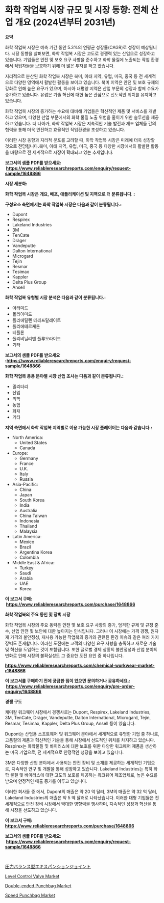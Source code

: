 <p><h1>화학 작업복 시장 규모 및 시장 동향: 전체 산업 개요 (2024년부터 2031년)</h1></p><p><strong>요약</strong></p>
<p><p>화학 작업복 시장은 예측 기간 동안 5.3%의 연평균 성장률(CAGR)로 성장이 예상됩니다. 시장 동향을 살펴보면, 화학 작업복 시장은 고도로 경쟁력 있는 산업으로 성장하고 있습니다. 기업들은 안전 및 보호 요구 사항을 준수하고 화학 물질에 노출되는 작업 환경에서 작업자들을 보호하기 위해 더 많은 투자를 하고 있습니다.</p><p>지리적으로 분산된 화학 작업복 시장은 북미, 아태 지역, 유럽, 미국, 중국 등 전 세계적으로 다양한 영역에서 활발한 활동을 보이고 있습니다. 북미 지역은 안전 및 보호 규제의 강화로 인해 높은 요구가 있으며, 아시아 태평양 지역은 산업 부문의 성장과 함께 수요가 증가하고 있습니다. 유럽은 기술 혁신에 대한 높은 관심으로 선도적인 위치를 유지하고 있습니다.</p><p>화학 작업복 시장의 증가하는 수요에 대비해 기업들은 혁신적인 제품 및 서비스를 개발하고 있으며, 다양한 산업 부문에서의 화학 물질 노출 위험을 줄이기 위한 솔루션을 제공하고 있습니다. 더 나아가, 화학 작업복 시장은 지속적인 기술 발전과 제조 업체들 간의 협력을 통해 더욱 안전하고 효율적인 작업환경을 조성하고 있습니다.</p><p>이러한 시장 동향과 지리적 분포를 고려할 때, 화학 작업복 시장은 미래에 더욱 성장할 것으로 전망됩니다.북미, 아태 지역, 유럽, 미국, 중국 등 다양한 시장에서의 활발한 활동을 바탕으로 전 세계적으로 시장이 확대되고 있는 추세입니다.</p></p>
<p><strong>보고서의 샘플 PDF를 받으세요: &nbsp;<a href="https://www.reliableresearchreports.com/enquiry/request-sample/1648866">https://www.reliableresearchreports.com/enquiry/request-sample/1648866</a></strong></p>
<p><strong>시장 세분화:</strong></p>
<p><strong> 화학 작업복 시장은 개요, 배포, 애플리케이션 및 지역으로 더 분류됩니다. :</strong></p>
<p><strong>구성요소 측면에서는 화학 작업복 시장은 다음과 같이 분류됩니다.:</strong></p>
<p><ul><li>Dupont</li><li>Respirex</li><li>Lakeland Industries</li><li>3M</li><li>TenCate</li><li>Dräger</li><li>Vandeputte</li><li>Dalton International</li><li>Microgard</li><li>Tejin</li><li>Resmar</li><li>Tesimax</li><li>Kappler</li><li>Delta Plus Group</li><li>Ansell</li></ul></p>
<p><strong> 화학 작업복 유형별 시장 분석은 다음과 같이 분류됩니다.:</strong></p>
<p><ul><li>아라미드</li><li>폴리아미드</li><li>폴리에틸렌 테레프탈레이트</li><li>폴리에테르케톤</li><li>테플론</li><li>폴리비닐리덴 플루오라이드</li><li>기타</li></ul></p>
<p><strong>보고서의 샘플 PDF를 받으세요 :<a href="https://www.reliableresearchreports.com/enquiry/request-sample/1648866">https://www.reliableresearchreports.com/enquiry/request-sample/1648866</a></strong></p>
<p><strong> 화학 작업복 응용 분야별 시장 산업 조사는 다음과 같이 분류됩니다.:</strong></p>
<p><ul><li>밀리터리</li><li>산업</li><li>의학</li><li>농업</li><li>화재</li><li>기타</li></ul></p>
<p><strong>지역 측면에서 화학 작업복 지역별로 이용 가능한 시장 플레이어는 다음과 같습니다.:</strong></p>
<p><ul>
    <li>
        North America:
        <ul>
            <li>United States</li>
            <li>Canada</li>
        </ul>
    </li>
    <li>
        Europe:
        <ul>
            <li>Germany</li>
            <li>France</li>
            <li>U.K.</li>
            <li>Italy</li>
            <li>Russia</li>
        </ul>
    </li>
    <li>
        Asia-Pacific:
        <ul>
            <li>China</li>
            <li>Japan</li>
            <li>South Korea</li>
            <li>India</li>
            <li>Australia</li>
            <li>China Taiwan</li>
            <li>Indonesia</li>
            <li>Thailand</li>
            <li>Malaysia</li>
        </ul>
    </li>
    <li>
        Latin America:
        <ul>
            <li>Mexico</li>
            <li>Brazil</li>
            <li>Argentina Korea</li>
            <li>Colombia</li>
        </ul>
    </li>
    <li>
        Middle East & Africa:
        <ul>
            <li>Turkey</li>
            <li>Saudi</li>
            <li>Arabia</li>
            <li>UAE</li>
            <li>Korea</li>
        </ul>
    </li>
    </ul></p>
<p><strong>이 보고서 구매: &nbsp;<a href="https://www.reliableresearchreports.com/purchase/1648866">https://www.reliableresearchreports.com/purchase/1648866</a></strong></p>
<p><strong>화학 작업복의 주요 동인 및 장벽 시장</strong></p>
<p><p>화학 작업복 시장의 주요 동력은 안전 및 보호 요구 사항의 증가, 엄격한 규제 및 규정 준수, 산업 안전 및 보안에 대한 높아지는 인식입니다. 그러나 이 시장에는 가격 경쟁, 원자재 가격의 불안정성, 재사용 가능한 작업복의 증가와 관련된 환경 이슈와 같은 여러 가지 장벽도 존재합니다. 이러한 도전에는 고객의 다양한 요구 사항을 충족하고 새로운 기술 및 혁신을 도입하는 것이 포함됩니다. 또한 글로벌 경제 상황의 불안정성과 산업 분야의 변화로 인해 시장의 불확실성도 그 중요한 도전 요인 중 하나입니다.</p></p>
<p><strong><a href="https://www.reliableresearchreports.com/chemical-workwear-market-r1648866">https://www.reliableresearchreports.com/chemical-workwear-market-r1648866</a></strong></p>
<p><strong>이 보고서를 구매하기 전에 궁금한 점이 있으면 문의하거나 공유하세요.: &nbsp;<a href="https://www.reliableresearchreports.com/enquiry/pre-order-enquiry/1648866">https://www.reliableresearchreports.com/enquiry/pre-order-enquiry/1648866</a></strong></p>
<p><strong>경쟁 구도</strong></p>
<p><p>케미칼 워크웨어 시장에서 경쟁사로는 Dupont, Respirex, Lakeland Industries, 3M, TenCate, Dräger, Vandeputte, Dalton International, Microgard, Tejin, Resmar, Tesimax, Kappler, Delta Plus Group, Ansell 등이 있습니다.</p><p>Dupont는 산업용 소프트웨어 및 워크웨어 분야에서 세계적으로 유명한 기업 중 하나로, 고품질의 제품과 혁신적인 기술을 통해 시장에서 선도적인 위치를 차지하고 있습니다. Respirex는 화학물질 및 바이러스에 대한 보호를 위한 다양한 워크웨어 제품을 생산하는 미국 기업으로, 전 세계적으로 안정적인 성장을 보이고 있습니다.</p><p>3M은 다양한 산업 분야에서 사용되는 안전 장비 및 소재를 제공하는 세계적인 기업으로, 지속적인 연구 및 개발을 통해 성장하고 있습니다. Lakeland Industries는 특히 화학 물질 및 바이러스에 대한 고도의 보호를 제공하는 워크웨어 제조업체로, 높은 수요를 받으며 안정적인 매출 증가를 이루고 있습니다.</p><p>이러한 회사들 중 에서, Dupont의 매출은 약 20 억 달러, 3M의 매출은 약 32 억 달러, Lakeland Industries의 매출은 약 5 억 달러로 나타났습니다. 이러한 대형 기업들은 전 세계적으로 안전 장비 시장에서 막대한 영향력을 행사하며, 지속적인 성장과 혁신을 통해 시장을 선도하고 있습니다.</p></p>
<p><strong>이 보고서 구매: &nbsp; <a href="https://www.reliableresearchreports.com/purchase/1648866">https://www.reliableresearchreports.com/purchase/1648866</a></strong></p>
<p><strong>보고서의 샘플 PDF를 받으세요: &nbsp;<a href="https://www.reliableresearchreports.com/enquiry/request-sample/1648866">https://www.reliableresearchreports.com/enquiry/request-sample/1648866</a></strong><strong></strong></p>
<p>&nbsp;</p>
<p><p><a href="https://github.com/xnljig2898992/Market-Research-Report-List-1/blob/main/903417930969.md">圧力バランス型エキスパンションジョイント</a></p><p><a href="https://github.com/PeterParrish5/Market-Research-Report-List-4/blob/main/level-control-valve-market.md">Level Control Valve Market</a></p><p><a href="https://www.linkedin.com/pulse/double-ended-punchbag-market-size-reveals-best-marketing-channels-utpne?trackingId=cPN9%2FFjqeqoA1KY4b9Dh0g%3D%3D">Double-ended Punchbag Market</a></p><p><a href="https://www.linkedin.com/pulse/speed-punchbag-market-size-outlook-forecast-2024-2031-zakupka-jlmee?trackingId=ElwcHU3xYv74CpQlc3ekDg%3D%3D">Speed Punchbag Market</a></p></p>